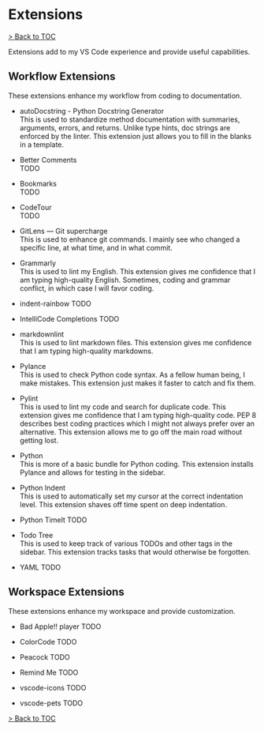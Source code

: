 # Extensions

[> Back to TOC](table_of_contents.md)

Extensions add to my VS Code experience and provide useful capabilities.

## Workflow Extensions

These extensions enhance my workflow from coding to documentation.

- autoDocstring - Python Docstring Generator\
    This is used to standardize method documentation with summaries, arguments, errors, and returns.
    Unlike type hints, doc strings are enforced by the linter.
    This extension just allows you to fill in the blanks in a template.

- Better Comments\
    TODO

- Bookmarks\
    TODO

- CodeTour\
    TODO

- GitLens — Git supercharge\
    This is used to enhance git commands.
    I mainly see who changed a specific line, at what time, and in what commit.

- Grammarly\
    This is used to lint my English.
    This extension gives me confidence that I am typing high-quality English.
    Sometimes, coding and grammar conflict, in which case I will favor coding.

- indent-rainbow
    TODO

- IntelliCode Completions
    TODO

- markdownlint\
    This is used to lint markdown files.
    This extension gives me confidence that I am typing high-quality markdowns.

- Pylance\
    This is used to check Python code syntax.
    As a fellow human being, I make mistakes.
    This extension just makes it faster to catch and fix them.

- Pylint\
    This is used to lint my code and search for duplicate code.
    This extension gives me confidence that I am typing high-quality code.
    PEP 8 describes best coding practices which I might not always prefer over an alternative.
    This extension allows me to go off the main road without getting lost.

- Python\
    This is more of a basic bundle for Python coding.
    This extension installs Pylance and allows for testing in the sidebar.

- Python Indent\
    This is used to automatically set my cursor at the correct indentation level.
    This extension shaves off time spent on deep indentation.

- Python TimeIt
    TODO

- Todo Tree\
    This is used to keep track of various TODOs and other tags in the sidebar.
    This extension tracks tasks that would otherwise be forgotten.

- YAML
    TODO

## Workspace Extensions

These extensions enhance my workspace and provide customization.

- Bad Apple!! player
    TODO

- ColorCode
    TODO

- Peacock
    TODO

- Remind Me
    TODO

- vscode-icons
    TODO

- vscode-pets
    TODO

[> Back to TOC](table_of_contents.md)
